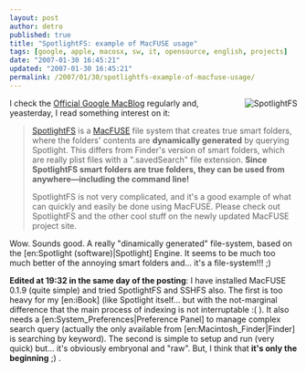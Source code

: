 ```yaml
---
layout: post
author: detro
published: true
title: "SpotlightFS: example of MacFUSE usage"
tags: [google, apple, macosx, sw, it, opensource, english, projects]
date: "2007-01-30 16:45:21"
updated: "2007-01-30 16:45:21"
permalink: /2007/01/30/spotlightfs-example-of-macfuse-usage/
---
```


<img src="http://photos1.blogger.com/x/blogger/813/3778/320/669304/Picture%202.jpg" alt="SpotlightFS" align="right" />
I check the <a href="http://googlemac.blogspot.com/">Official Google MacBlog</a> regularly and, yeasterday, I read something interest on it:
<blockquote><a href="http://code.google.com/p/macfuse/wiki/MACFUSE_FS_SPOTLIGHTFS">SpotlightFS</a> is a <a href="http://code.google.com/p/macfuse/">MacFUSE</a> file system that creates true smart folders, where the folders' contents are <strong>dynamically generated</strong> by querying Spotlight. This differs from Finder's version of smart folders, which are really plist files with a ".savedSearch" file extension. <strong>Since SpotlightFS smart folders are true folders, they can be used from anywhere—including the command line!</strong>

SpotlightFS is not very complicated, and it's a good example of what can quickly and easily be done using MacFUSE. Please check out SpotlightFS and the other cool stuff on the newly updated MacFUSE project site.</blockquote>

Wow. Sounds good. A really "dinamically generated" file-system, based on the [en:Spotlight (software)|Spotlight] Engine. It seems to be much too much better of the annoying smart folders and... it's a file-system!!! ;) 

<strong>Edited at 19:32 in the same day of the posting</strong>: I have installed MacFUSE 0.1.9 (quite simple) and tried SpotlightFS and SSHFS also. The first is too heavy for my [en:iBook] (like Spotlight itself... but with the not-marginal difference that the main process of indexing is not interruptable :( ). It also needs a [en:System_Preferences|Preference Panel] to manage complex search query (actually the only available from [en:Macintosh_Finder|Finder] is searching by keyword).
The second is simple to setup and run (very quick) but... it's obviously embryonal and "raw". But, I think that <strong>it's only the beginning</strong> ;) .

